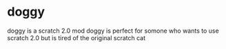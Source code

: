 # doggy
doggy is a scratch 2.0 mod 
doggy is perfect for somone who wants to use scratch 2.0 but is tired of the original scratch cat
